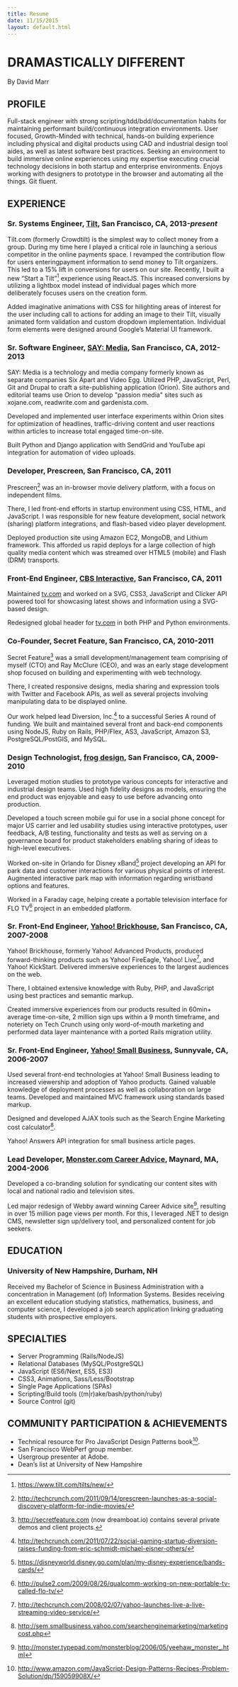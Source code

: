 ```yaml
---
title: Resume
date: 11/15/2015
layout: default.html
---
```

# DRAMASTICALLY DIFFERENT
<p class="subtitle">By David Marr</p>

## PROFILE
Full-stack engineer with strong scripting/tdd/bdd/documentation habits for
maintaining performant build/continuous integration environments.  User focused,
Growth-Minded with technical, hands-on building experience including physical
and digital products using CAD and industrial design tool aides, as well as
latest software best practices.  Seeking an environment to build immersive
online experiences using my expertise executing crucial technology decisions in
both startup and enterprise environments. Enjoys working with designers to
prototype in the browser and automating all the things. Git fluent.

## EXPERIENCE
### Sr. Systems Engineer, [Tilt](https://tilt.com), San Francisco, CA, 2013-_present_
Tilt.com (formerly Crowdtilt) is the simplest way to collect money from a group.
During my time here I played a critical role in launching a serious competitor
in the online payments space. I revamped the contribution flow for users
enteringpayment information to send money to Tilt organizers. This led to a 15%
lift in conversions for users on our site. Recently, I built a new “Start a Tilt”[^tiltnew]
experience using ReactJS. This increased conversions by utilizing a lightbox
model instead of individual pages which more deliberately focuses users on the
creation form.

Added imaginative animations with CSS for hilighting areas of interest for the
user including call to actions for adding an image to their Tilt, visually
animated form validation and custom dropdown implementation. Individual form
elements were designed around Google’s Material UI framework.


### Sr. Software Engineer, [SAY: Media](https://saymedia.com), San Francisco, CA, 2012-2013
SAY: Media is a technology and media company formerly known as separate
companies Six Apart and Video Egg. Utilized PHP, JavaScript, Perl, Git and
Drupal to craft a site-publishing application (Orion). Site authors and
editorial teams use Orion to develop "passion media" sites such as xojane.com,
readwrite.com and gardenista.com.

Developed and implemented user interface experiments within Orion sites for
optimization of headlines, traffic-driving content and user reactions within
articles to increase total engaged time-on-site.

Built Python and Django application with SendGrid and YouTube api integration
for automation of video uploads.


### Developer, Prescreen, San Francisco, CA, 2011
Prescreen[^prescreen] was an in-browser movie delivery platform, with a focus on
independent films.

There, I led front-end efforts in startup environment using CSS, HTML,
and JavaScript. I was responsible for new feature development, social network
(sharing) platform integrations, and flash-based video player development.

Deployed production site using Amazon EC2, MongoDB, and Lithium framework. This
afforded us rapid deploys for a large collection of high quality media content
which was streamed over HTML5 (mobile) and Flash (DRM) transports.


### Front-End Engineer, [CBS Interactive](http://www.cbsinteractive.com/), San Francisco, CA, 2011
Maintained [tv.com](http://tv.com) and worked on a SVG, CSS3, JavaScript and
Clicker API powered tool for showcasing latest shows and information using a
SVG-based design.

Redesigned global header for [tv.com](http://tv.com) in both PHP and Python
environments.


### Co-Founder, Secret Feature, San Francisco, CA, 2010-2011
Secret Feature[^secretfeature] was a small development/management team
comprising of myself (CTO) and Ray McClure (CEO), and was an early stage
development shop focused on building and experimenting with web technology.

There, I created responsive designs, media sharing and expression tools with
Twitter and Facebook APIs, as well as several projects involving manipulating
data to be displayed online.

Our work helped lead Diversion, Inc.[^diversion] to a successful Series A round
of funding.  We built and maintained several front and back-end components using
NodeJS, Ruby on Rails, PHP/Flex, AS3, JavaScript, Amazon S3, PostgreSQL/PostGIS,
 and MySQL.



### Design Technologist, [frog design](http://frogdesign.com), San Francisco, CA, 2009-2010
Leveraged motion studies to prototype various concepts for interactive and
industrial design teams.  Used high fidelity designs as models, ensuring the end
product was enjoyable and easy to use before advancing onto production.

Developed a touch screen mobile gui for use in a social phone concept for major
US carrier and led usability studies using interactive prototypes, user
feedback, A/B testing, functionality and tests as well as serving on a
governance board for product stakeholders enabling sharing of ideas to
high-level executives.

Worked on-site in Orlando for Disney xBand[^frogdisney] project developing an
API for park data and customer interactions for various physical points of
interest. Augmented interactive park map with information regarding wristband
options and features.

Worked in a Faraday cage, helping create a portable television interface for
FLO TV[^frogflotv] project in an embedded platform.


### Sr. Front-End Engineer, [Yahoo! Brickhouse](https://www.crunchbase.com/product/yahoo-brickhouse), San Francisco, CA, 2007-2008
Yahoo! Brickhouse, formerly Yahoo! Advanced Products, produced forward-thinking
products such as Yahoo! FireEagle, Yahoo! Live[^yahoolive], and Yahoo!
KickStart. Delivered immersive experiences to the largest audiences on the web.

There, I obtained extensive knowledge with Ruby, PHP, and JavaScript using best
practices and semantic markup.

Created immersive experiences from our products resulted in 60min+ average
time-on-site, 2 million sign ups within a 9 month timeframe, and noteriety on
Tech Crunch using only word-of-mouth marketing and performed data layer
maintenance with a ported Rails migration utility.


### Sr. Front-End Engineer, [Yahoo! Small Business](http://smallbusiness.yahoo.com), Sunnyvale, CA, 2006-2007
Used several front-end technologies at Yahoo! Small Business leading to
increased viewership and adoption of Yahoo products. Gained valuable knowledge
of deployment processes as well as collaboration on large teams. Developed and
maintained MVC framework using standards based markup.

Designed and developed AJAX tools such as the Search Engine Marketing cost
calculator[^yahoosmallbiz].

Yahoo! Answers API integration for small business article pages.


### Lead Developer, [Monster.com Career Advice](https://career-advice.monster.com), Maynard, MA, 2004-2006
Developed a co-branding solution for syndicating our content sites with local
and national radio and television sites.

Led major redesign of Webby award winning Career Advice site[^monstercareeradvice], resulting in over 15 million page views per month. For this, I leveraged .NET to design CMS, newsletter sign up/delivery tool, and personalized content for job seekers.



## EDUCATION
### University of New Hampshire, Durham, NH
Received my Bachelor of Science in Business Administration with a concentration in Management (of) Information Systems.
Besides receiving an excellent education studying statistics, mathematics, business, and computer science, I developed a job search application linking graduating students with prospective employers.



## SPECIALTIES
* Server Programming (Rails/NodeJS)
* Relational Databases (MySQL/PostgreSQL)
* JavaScript (ES6/Next, ES5, ES3)
* CSS3, Animations, Sass/Less/Bootstrap
* Single Page Applications (SPAs)
* Scripting/Build tools ((m|r)ake/bash/python/ruby)
* Source Control (git)
      
## COMMUNITY PARTICIPATION &amp; ACHIEVEMENTS
* Technical resource for Pro JavaScript Design Patterns book[^jsdesignpatternsbook].
* San Francisco WebPerf  group member.
* Usergroup presenter at Adobe.
* Dean’s list at University of New Hampshire

[^secretfeature]: <http://secretfeature.com> (now dreamboat.io) contains several private demos and client projects.
[^prescreen]: <http://techcrunch.com/2011/09/14/prescreen-launches-as-a-social-discovery-platform-for-indie-movies/>
[^diversion]: <http://techcrunch.com/2011/07/22/social-gaming-startup-diversion-raises-funding-from-eric-schmidt-michael-eisner-others/>
[^frogdisney]: <https://disneyworld.disney.go.com/plan/my-disney-experience/bands-cards/>
[^frogflotv]: <http://pulse2.com/2009/08/26/qualcomm-working-on-new-portable-tv-called-flo-tv/>
[^yahoolive]: <http://techcrunch.com/2008/02/07/yahoo-launches-live-a-live-streaming-video-service/>
[^yahoosmallbiz]: <http://sem.smallbusiness.yahoo.com/searchenginemarketing/marketingcost.php>
[^monstercareeradvice]: <http://monster.typepad.com/monsterblog/2006/05/yeehaw_monster_.html>
[^jsdesignpatternsbook]: <http://www.amazon.com/JavaScript-Design-Patterns-Recipes-Problem-Solution/dp/159059908X/>
[^tiltnew]: <https://www.tilt.com/tilts/new/>
